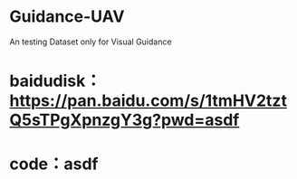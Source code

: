# Guidance-UAV
An testing Dataset only for Visual Guidance 

# baidudisk：https://pan.baidu.com/s/1tmHV2tztQ5sTPgXpnzgY3g?pwd=asdf 
# code：asdf
